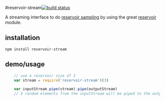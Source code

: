 #reservoir-stream[![build status](https://secure.travis-ci.org/kesla/reservoir-stream.png)](http://travis-ci.org/kesla/reservoir-stream)

A streaming interface to do [reservoir sampling](http://en.wikipedia.org/wiki/Reservoir_sampling) by using the great [reservoir](https://npmjs.org/package/reservoir) module.

## installation

```
npm install reservoir-stream
```

## demo/usage
```javascript
	// use a reservoir size of 3
	var stream = require('reservoir-stream')(3)

	var inputStream.pipe(stream).pipe(outputStream)
	// 3 random elements from the inputStream will be piped to the outputStream

```